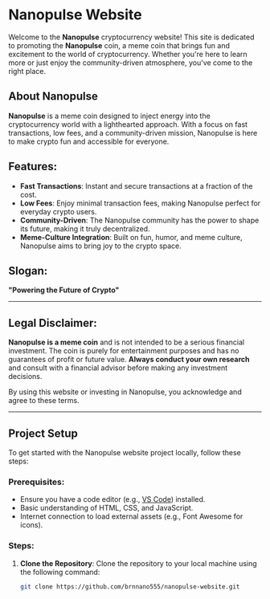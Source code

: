 # Nanopulse Website

Welcome to the **Nanopulse** cryptocurrency website! This site is dedicated to promoting the **Nanopulse** coin, a meme coin that brings fun and excitement to the world of cryptocurrency. Whether you're here to learn more or just enjoy the community-driven atmosphere, you've come to the right place.

## About Nanopulse
**Nanopulse** is a meme coin designed to inject energy into the cryptocurrency world with a lighthearted approach. With a focus on fast transactions, low fees, and a community-driven mission, Nanopulse is here to make crypto fun and accessible for everyone.

## Features:
- **Fast Transactions**: Instant and secure transactions at a fraction of the cost.
- **Low Fees**: Enjoy minimal transaction fees, making Nanopulse perfect for everyday crypto users.
- **Community-Driven**: The Nanopulse community has the power to shape its future, making it truly decentralized.
- **Meme-Culture Integration**: Built on fun, humor, and meme culture, Nanopulse aims to bring joy to the crypto space.

## Slogan:
**"Powering the Future of Crypto"**

---

## Legal Disclaimer:
**Nanopulse is a meme coin** and is not intended to be a serious financial investment. The coin is purely for entertainment purposes and has no guarantees of profit or future value. **Always conduct your own research** and consult with a financial advisor before making any investment decisions.

By using this website or investing in Nanopulse, you acknowledge and agree to these terms.

---

## Project Setup

To get started with the Nanopulse website project locally, follow these steps:

### Prerequisites:
- Ensure you have a code editor (e.g., [VS Code](https://code.visualstudio.com/)) installed.
- Basic understanding of HTML, CSS, and JavaScript.
- Internet connection to load external assets (e.g., Font Awesome for icons).

### Steps:
1. **Clone the Repository**:
   Clone the repository to your local machine using the following command:
   ```bash
   git clone https://github.com/brnnano555/nanopulse-website.git
